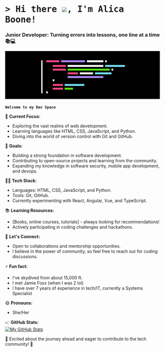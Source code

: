# <samp>&gt; Hi there <img src="https://media.giphy.com/media/hvRJCLFzcasrR4ia7z/giphy.gif" width="25">, I'm Alica Boone! </samp><br>
### Junior Developer: Turning errors into lessons, one line at a time 📚💻
<!--<a href="add portfolio link around name"> </a> -->

<div align="center"><img src="banner.png"></div>

**`Welcome to my Dev Space`** 

🚀 **Current Focus:**
- Exploring the vast realms of web development.
- Learning languages like HTML, CSS, JavaScript, and Python.
- Diving into the world of version control with Git and GitHub.

🌱 **Goals:**
- Building a strong foundation in software development.
- Contributing to open-source projects and learning from the community.
- Expanding my knowledge in software security, mobile app development, and devops.

👨‍💻 **Tech Stack:**
- Languages: HTML, CSS, JavaScript, and Python.
- Tools: Git, GitHub.
- Currently experimenting with React, Angular, Vue, and TypeScript.

📚 **Learning Resources:**
- [Books, online courses, tutorials] - always looking for recommendations!
- Actively participating in coding challenges and hackathons.

💬 **Let's Connect:**
- Open to collaborations and mentorship opportunities.
- I believe in the power of community, so feel free to reach out for coding discussions.

⚡ **Fun fact:**
- I've skydived from about 15,000 ft.
- I met Jamie Foxx (when I was 2 lol)
- I have over 7 years of experience in tech/IT, currently a Systems Specialist

😄 **Pronouns:**
- She/Her

📈 **GitHub Stats:**
<br>
[![My GitHub Stats](https://github-readme-stats.vercel.app/api?username=lici0nt3ch&show_icons=true&theme=radical)](https://github.com/lici0nt3ch)

🌟 Excited about the journey ahead and eager to contribute to the tech community! 🚀


<!--
**Lici0nT3ch/Lici0nT3ch** is a ✨ _special_ ✨ repository because its `README.md` (this file) appears on your GitHub profile.

Here are some ideas to get you started:

- 🔭 I’m currently working on ...
- 🌱 I’m currently learning ...
- 👯 I’m looking to collaborate on ...
- 🤔 I’m looking for help with ...
- 💬 Ask me about ...
- 📫 How to reach me: ...
- 😄 Pronouns: ...
- ⚡ Fun fact: ...
-->
